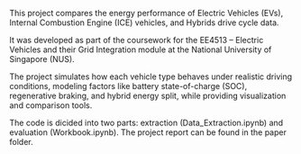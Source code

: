 This project compares the energy performance of Electric Vehicles (EVs), Internal Combustion Engine (ICE) vehicles, and Hybrids drive cycle data.

It was developed as part of the coursework for the EE4513 – Electric Vehicles and their Grid Integration module at the National University of Singapore (NUS).

The project simulates how each vehicle type behaves under realistic driving conditions, modeling factors like battery state-of-charge (SOC), regenerative braking, and hybrid energy split, while providing visualization and comparison tools.

The code is dicided into two parts: extraction (Data_Extraction.ipynb) and evaluation (Workbook.ipynb).
The project report can be found in the paper folder.
